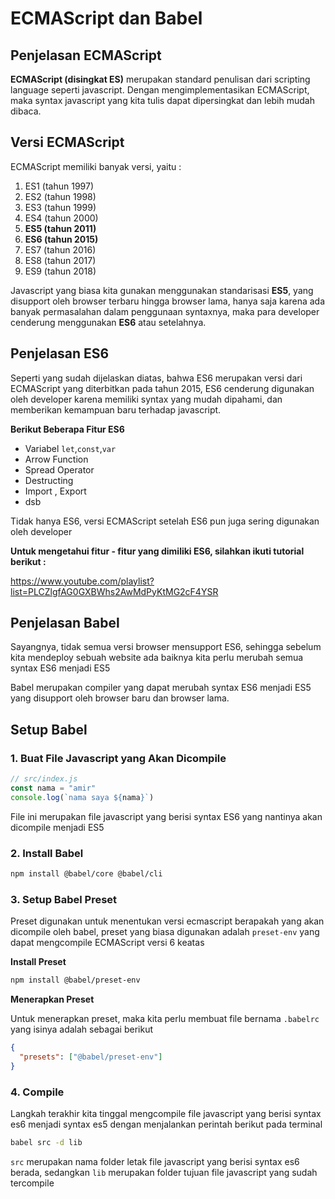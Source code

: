 # ECMAScript dan Babel

## Penjelasan ECMAScript

**ECMAScript (disingkat ES)** merupakan standard penulisan dari scripting language seperti javascript. Dengan mengimplementasikan ECMAScript, maka syntax javascript yang kita tulis dapat dipersingkat dan lebih mudah dibaca.

## Versi ECMAScript

ECMAScript memiliki banyak versi, yaitu :

1.  ES1 (tahun 1997)
2.  ES2 (tahun 1998)
3.  ES3 (tahun 1999)
4.  ES4 (tahun 2000)
5.  **ES5 (tahun 2011)**
6.  **ES6 (tahun 2015)**
7.  ES7 (tahun 2016)
8.  ES8 (tahun 2017)
9.  ES9 (tahun 2018)

Javascript yang biasa kita gunakan menggunakan standarisasi **ES5**, yang disupport oleh browser terbaru hingga browser lama, hanya saja karena ada banyak permasalahan dalam penggunaan syntaxnya, maka para developer cenderung menggunakan **ES6** atau setelahnya.

## Penjelasan ES6

Seperti yang sudah dijelaskan diatas, bahwa ES6 merupakan versi dari ECMAScript yang diterbitkan pada tahun 2015, ES6 cenderung digunakan oleh developer karena memiliki syntax yang mudah dipahami, dan memberikan kemampuan baru terhadap javascript.

**Berikut Beberapa Fitur ES6**

- Variabel `let`,`const`,`var`
- Arrow Function
- Spread Operator
- Destructing
- Import , Export
- dsb

Tidak hanya ES6, versi ECMAScript setelah ES6 pun juga sering digunakan oleh developer

**Untuk mengetahui fitur - fitur yang dimiliki ES6, silahkan ikuti tutorial berikut :**

https://www.youtube.com/playlist?list=PLCZlgfAG0GXBWhs2AwMdPyKtMG2cF4YSR

## Penjelasan Babel

Sayangnya, tidak semua versi browser mensupport ES6, sehingga sebelum kita mendeploy sebuah website ada baiknya kita perlu merubah semua syntax ES6 menjadi ES5

Babel merupakan compiler yang dapat merubah syntax ES6 menjadi ES5 yang disupport oleh browser baru dan browser lama.

## Setup Babel

### 1. Buat File Javascript yang Akan Dicompile

```javascript
// src/index.js
const nama = "amir"
console.log(`nama saya ${nama}`)
```

File ini merupakan file javascript yang berisi syntax ES6 yang nantinya akan dicompile menjadi ES5

### 2. Install Babel

```bash
npm install @babel/core @babel/cli
```

### 3. Setup Babel Preset

Preset digunakan untuk menentukan versi ecmascript berapakah yang akan dicompile oleh babel, preset yang biasa digunakan adalah `preset-env` yang dapat mengcompile ECMAScript versi 6 keatas

**Install Preset**

```bash
npm install @babel/preset-env
```

**Menerapkan Preset**

Untuk menerapkan preset, maka kita perlu membuat file bernama `.babelrc` yang isinya adalah sebagai berikut

```json
{
  "presets": ["@babel/preset-env"]
}
```

### 4. Compile

Langkah terakhir kita tinggal mengcompile file javascript yang berisi syntax es6 menjadi syntax es5 dengan menjalankan perintah berikut pada terminal

```bash
babel src -d lib
```

`src` merupakan nama folder letak file javascript yang berisi syntax es6 berada, sedangkan `lib` merupakan folder tujuan file javascript yang sudah tercompile
